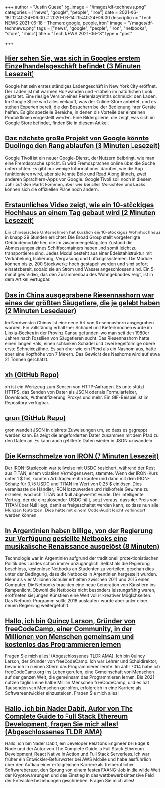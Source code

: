 +++
author = "Justin Guese"
bg_image = "/images/df-technews.png"
categories = ["news", "google", "people", "iron"]
date = 2021-06-18T12:40:24+06:00 # 2020-03-14T15:40:24+06:00
description = "Tech NEWS 2021-06-18 - Themen: google, people, iron"
image = "/images/df-technews.png"
tags = ["news", "google", "people", "iron", "netbooks", "store", "rhino"]
title = "Tech NEWS 2021-06-18"
type = "post"

+++

## [Hier sehen Sie, was sich in Googles erstem Einzelhandelsgeschäft befindet (3 Minuten Lesezeit)](https://arstechnica.com/gadgets/2021/06/heres-whats-inside-googles-first-ever-retail-store/)

 Google hat sein erstes ständiges Ladengeschäft in New York City eröffnet. Der Laden ist mit warmen Holzwänden und -möbeln im natürlichen Look gestaltet. Eine riesige Version eines Perlenlabyrinths schmückt den Laden. Im Google Store wird alles verkauft, was der Online-Store anbietet, und es stehen Experten bereit, die den Besuchern bei der Bedienung ihrer Geräte helfen. Es gibt spezielle Bereiche, in denen die Vorteile der einzelnen Produktlinien vorgestellt werden. Eine Bildergalerie, die zeigt, was sich im Google Store befindet, finden Sie in diesem Artikel.

## [Das nächste große Projekt von Google könnte Duolingo den Rang ablaufen (3 Minuten Lesezeit)](https://bgr.com/tech/google-tivoli-vs-duolingo-learn-foreign-language-online-5932884/)

 Google Tivoli ist ein neuer Google-Dienst, der Nutzern beibringt, wie man eine Fremdsprache spricht. Er wird Fremdsprachen online über die Suche unterrichten. Es gibt nur wenige Informationen darüber, wie die App funktionieren wird, aber sie könnte Bolo und Read Along ähneln, zwei anderen Sprachlern-Apps von Google. Google Tivoli soll noch in diesem Jahr auf den Markt kommen, aber wie bei allen Gerüchten und Leaks können sich die offiziellen Pläne noch ändern.

## [Erstaunliches Video zeigt, wie ein 10-stöckiges Hochhaus an einem Tag gebaut wird (2 Minuten Lesezeit)](https://newatlas.com/architecture/broad-group-prefab-high-rise/)

 Ein chinesisches Unternehmen hat kürzlich ein 10-stöckiges Wohnhochhaus in knapp 29 Stunden errichtet. Die Broad Group stellt vorgefertigte Gebäudemodule her, die im zusammengeklappten Zustand die Abmessungen eines Schiffscontainers haben und somit leicht zu transportieren sind. Jedes Modul besteht aus einer Edelstahlstruktur mit Verkabelung, Isolierung, Verglasung und Lüftungssystemen. Die Module können bis zu 200 Stockwerke hoch gestapelt werden und sind sofort einsatzbereit, sobald sie an Strom und Wasser angeschlossen sind. Ein 5-minütiges Video, das den Zusammenbau des Wohngebäudes zeigt, ist in dem Artikel verfügbar.

## [Das in China ausgegrabene Riesennashorn war eines der größten Säugetiere, die je gelebt haben (2 Minuten Lesedauer)](https://www.newscientist.com/article/2281489-giant-rhino-unearthed-in-china-was-one-of-largest-mammals-ever-to-live/)

 Im Nordwesten Chinas ist eine neue Art von Riesennashorn ausgegraben worden. Ein vollständig erhaltener Schädel und Kieferknochen wurde im Linxia-Becken in der Provinz Gansu gefunden, wo man seit den 1980er Jahren nach Fossilien von Säugetieren sucht. Das Riesennashorn hatte einen langen Hals, einen schlanken Schädel und zwei kegelförmige obere erste Schneidezähne. Es sah eher wie ein Pferd als ein Nashorn aus, hatte aber eine Kopfhöhe von 7 Metern. Das Gewicht des Nashorns wird auf etwa 21 Tonnen geschätzt.

## [xh (GitHub Repo)](https://github.com/ducaale/xh)

 xh ist ein Werkzeug zum Senden von HTTP-Anfragen. Es unterstützt HTTPS, das Senden von Daten als JSON oder als Formularfelder, Downloads, Authentifizierung, Proxys und mehr. Ein GIF-Beispiel ist im Repository verfügbar.

## [gron (GitHub Repo)](https://github.com/tomnomnom/gron)

 gron wandelt JSON in diskrete Zuweisungen um, so dass es gegreppt werden kann. Es zeigt die angeforderten Daten zusammen mit dem Pfad zu den Daten an. Es kann auch gefilterte Daten wieder in JSON umwandeln.

## [Die Kernschmelze von IRON (7 Minuten Lesezeit)](https://irony-97882.medium.com/the-melting-of-iron-89469b01e083)

 Der IRON-Stablecoin war teilweise mit USDC besichert, während der Rest aus TITAN, einem volatilen Vermögenswert, stammte. Wenn der IRON-Kurs unter 1 $ fiel, konnten Arbitrageure ihn kaufen und dann mit dem IRON-Schatz für 0,75 USDC und TITAN im Wert von 0,25 $ einlösen. Dies veranlasste die Händler, IRON loszuwerden und risikofreie Gewinne zu erzielen, wodurch TITAN auf Null abgewertet wurde. Der intelligente Vertrag, der die einzulösenden USDC hält, setzt voraus, dass der Preis von TITAN über Null liegt, damit er freigeschaltet werden kann, so dass nun alle Münzen festsitzen. Dies hätte mit einem Code-Audit leicht verhindert werden können.

## [In Argentinien haben billige, von der Regierung zur Verfügung gestellte Netbooks eine musikalische Renaissance ausgelöst (8 Minuten)](https://restofworld.org/2021/argentina-netbooks-music/)

 Technologie war in Argentinien aufgrund der traditionell protektionistischen Politik des Landes schon immer unzugänglich. Selbst als die Regierung beschloss, kostenlose Netbooks an Studenten zu verteilen, geschah dies unter der Bedingung, dass die Netbooks in Argentinien hergestellt wurden. Mehr als vier Millionen Schüler erhielten zwischen 2011 und 2015 einen Computer. Die Netbooks brachten eine neue Generation von Künstlern ins Rampenlicht. Obwohl die Netbooks nicht besonders leistungsfähig waren, eröffneten sie jungen Künstlern eine Welt voller kreativer Möglichkeiten. Das Netbook-Programm sollte 2018 auslaufen, wurde aber unter einer neuen Regierung weitergeführt.

## [Hallo, ich bin Quincy Larson, Gründer von freeCodeCamp, einer Community, in der Millionen von Menschen gemeinsam und kostenlos das Programmieren lernen](https://tldr.tech/token/6c3ef825381ee396191f77cb92dd1969?redirect=https%3A%2F%2Ftldr.tech%2Fama%2Fquincy-larson/1/0100017a1e970624-aa1ff00e-664d-4c40-bd19-276872977f4d-000000/QjmeIlcKZzcUUYg8dS6uWypt_ibx1ertUadfsrhaPkc=198)

 Fragen Sie mich alles! (Abgeschlossenes TLDR AMA). Ich bin Quincy Larson, der Gründer von freeCodeCamp. Ich war Lehrer und Schuldirektor, bevor ich in meinen 30ern das Programmieren lernte. Im Jahr 2014 habe ich freeCodeCamp.org ins Leben gerufen, eine Gemeinschaft von Menschen auf der ganzen Welt, die gemeinsam das Programmieren lernen. Bis 2021 nutzen täglich eine halbe Million Menschen freeCodeCamp, und es hat Tausenden von Menschen geholfen, erfolgreich in eine Karriere als Softwareentwickler einzusteigen. Fragen Sie mich alles!

## [Hallo, ich bin Nader Dabit, Autor von The Complete Guide to Full Stack Ethereum Development, fragen Sie mich alles! (Abgeschlossenes TLDR AMA)](https://tldr.tech/token/6c3ef825381ee396191f77cb92dd1969?redirect=https%3A%2F%2Ftldr.tech%2Fama%2Fnader-dabit/1/0100017a1e970624-aa1ff00e-664d-4c40-bd19-276872977f4d-000000/X-F2oVEPY76lpgHQHKlau6TkI4LyQISoMD9_baA-htc=198)

 Hallo, ich bin Nader Dabit, ein Developer Relations Engineer bei Edge & Node und der Autor von The Complete Guide to Full Stack Ethereum Development, React Native in Action und Full Stack Serverless. Ich war früher ein Entwickler-Befürworter bei AWS Mobile und habe ausführlich über den Aufbau einer erfolgreichen Karriere als freiberuflicher Softwareberater, den Sprung von einem festen FAANG-Job in die wilde Welt der Kryptowährungen und den Einstieg in das wettbewerbsintensive Feld der Entwicklerbeziehungen geschrieben. Fragen Sie mich alles!

